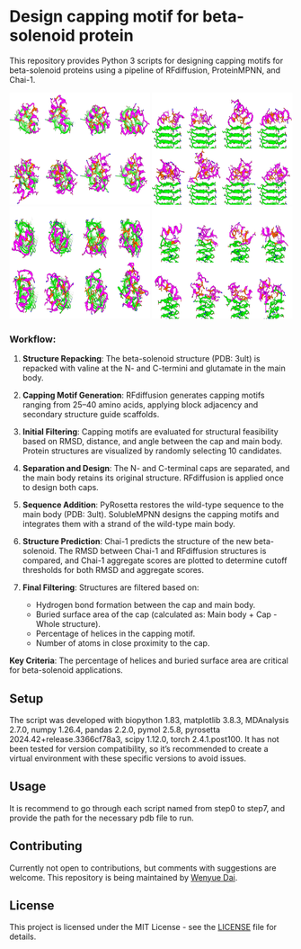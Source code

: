 # Design capping motif for beta-solenoid protein

This repository provides Python 3 scripts for designing capping motifs for beta-solenoid proteins using a pipeline of RFdiffusion, ProteinMPNN, and Chai-1.


<img src="N_cap_top.png" alt="N_cap_top" width=250 height=200>
<img src="N_cap_side.png" alt="N_cap_side" width=250 height=200>
<img src="C_cap_top.png" alt="C_cap_top" width=250 height=200>
<img src="C_cap_side.png" alt="C_cap_side" width=250 height=200>

### Workflow:
1. **Structure Repacking**: The beta-solenoid structure (PDB: 3ult) is repacked with valine at the N- and C-termini and glutamate in the main body.
   
2. **Capping Motif Generation**: RFdiffusion generates capping motifs ranging from 25–40 amino acids, applying block adjacency and secondary structure guide scaffolds.

3. **Initial Filtering**: Capping motifs are evaluated for structural feasibility based on RMSD, distance, and angle between the cap and main body. Protein structures are visualized by randomly selecting 10 candidates.

4. **Separation and Design**: The N- and C-terminal caps are separated, and the main body retains its original structure. RFdiffusion is applied once to design both caps.

5. **Sequence Addition**: PyRosetta restores the wild-type sequence to the main body (PDB: 3ult). SolubleMPNN designs the capping motifs and integrates them with a strand of the wild-type main body.

6. **Structure Prediction**: Chai-1 predicts the structure of the new beta-solenoid. The RMSD between Chai-1 and RFdiffusion structures is compared, and Chai-1 aggregate scores are plotted to determine cutoff thresholds for both RMSD and aggregate scores.

7. **Final Filtering**: Structures are filtered based on:
   - Hydrogen bond formation between the cap and main body.
   - Buried surface area of the cap (calculated as: Main body + Cap - Whole structure).
   - Percentage of helices in the capping motif.
   - Number of atoms in close proximity to the cap.

**Key Criteria**: The percentage of helices and buried surface area are critical for beta-solenoid applications.

## Setup

The script was developed with biopython 1.83, matplotlib 3.8.3, MDAnalysis 2.7.0, numpy 1.26.4, pandas 2.2.0, pymol 2.5.8, pyrosetta 2024.42+release.3366cf78a3, scipy 1.12.0, torch 2.4.1.post100. It has not been tested for version compatibility, so it’s recommended to create a virtual environment with these specific versions to avoid issues. 

## Usage

It is recommend to go through each script named from step0 to step7, and provide the path for the necessary pdb file to run.

## Contributing

Currently not open to contributions, but comments with suggestions are welcome. This repository is being maintained by [Wenyue Dai](https://github.com/WenyueDai).

## License

This project is licensed under the MIT License - see the [LICENSE](https://github.com/TomaszKaminski-netizen/capsid-expansion/blob/master/LICENSE.txt) file for details.
